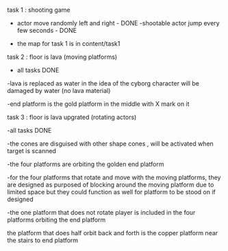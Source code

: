 
task 1 : shooting game

- actor move randomly left and right - DONE
-shootable actor jump every few seconds - DONE

- the map for task 1 is in content/task1


task 2 : floor is lava (moving platforms)

- all tasks DONE

-lava is replaced as water in the idea of the cyborg character will be damaged by water
(no lava material)

-end platform is the gold platform in the middle with X mark on it


task 3 : floor is lava upgrated (rotating actors)

-all tasks DONE

-the cones are disguised with other shape cones , will be activated when target is scanned

-the four platforms are orbiting the golden end platform
 
-for the four platforms that rotate and move with the moving platforms,
they are designed as purposed of blocking around the moving platform due to limited space
but they could function as well for platform to be stood on if designed

-the one platform that does not rotate player is included in the four platforms orbiting
the end platform

the platform that does half orbit back and forth is the copper platform near the stairs 
to end platform
